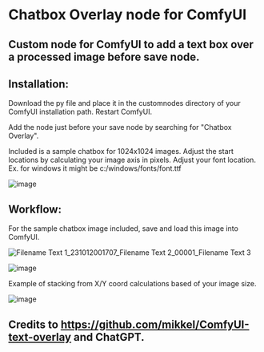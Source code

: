 # Chatbox Overlay node for ComfyUI
## Custom node for ComfyUI to add a text box over a processed image before save node.

## Installation:

Download the py file and place it in the customnodes directory of your ComfyUI installation path.
Restart ComfyUI.

Add the node just before your save node by searching for "Chatbox Overlay".

Included is a sample chatbox for 1024x1024 images.
Adjust the start locations by calculating your image axis in pixels.
Adjust your font location. Ex. for windows it might be c:/windows/fonts/font.ttf

![image](https://github.com/Smuzzies/comfyui_chatbox_overlay/assets/110495122/62f54994-31f3-4846-9618-8b34336036e1)

## Workflow:
For the sample chatbox image included, save and load this image into ComfyUI.

![Filename Text 1_231012001707_Filename Text 2_00001_Filename Text 3](https://github.com/Smuzzies/comfyui_chatbox_overlay/assets/110495122/29aab687-e220-4c6b-8cf6-e999a0458c35)

![image](https://github.com/Smuzzies/comfyui_chatbox_overlay/assets/110495122/b633e129-94f2-4590-b54c-348d751dc0e0)

Example of stacking from X/Y coord calculations based of your image size.

![image](https://github.com/Smuzzies/comfyui_chatbox_overlay/assets/110495122/c1bfd52a-4b20-4111-9ede-d8ebc8fcc725)


## Credits to https://github.com/mikkel/ComfyUI-text-overlay and ChatGPT.
